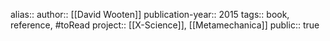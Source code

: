 alias::
author:: [[David Wooten]] 
publication-year:: 2015
tags:: book, reference, #toRead 
project:: [[X-Science]], [[Metamechanica]] 
public:: true
